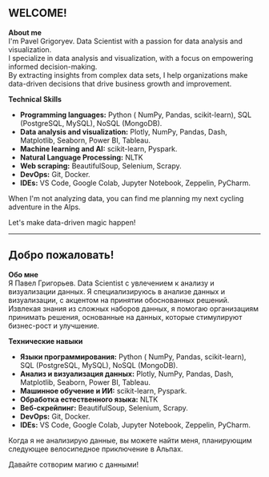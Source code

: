 ## WELCOME! 

**About me**  
I'm Pavel Grigoryev. Data Scientist with a passion for data analysis and visualization.  
I specialize in data analysis and visualization, with a focus on empowering informed decision-making.     
By extracting insights from complex data sets, I help organizations make data-driven decisions that drive business growth and improvement.  

**Technical Skills**
- **Programming languages:** Python ( NumPy, Pandas, scikit-learn), SQL (PostgreSQL, MySQL), NoSQL (MongoDB).
- **Data analysis and visualization:** Plotly, NumPy, Pandas, Dash, Matplotlib, Seaborn, Power BI, Tableau.
- **Machine learning and AI:** scikit-learn, Pyspark.
- **Natural Language Processing:** NLTK
- **Web scraping:** BeautifulSoup, Selenium, Scrapy.
- **DevOps:** Git, Docker.
- **IDEs:** VS Code, Google Colab, Jupyter Notebook, Zeppelin, PyCharm.

When I'm not analyzing data, you can find me planning my next cycling adventure in the Alps.

Let's make data-driven magic happen!

***

## Добро пожаловать!

**Обо мне**  
Я Павел Григорьев. Data Scientist с увлечением к анализу и визуализации данных.
Я специализируюсь в анализе данных и визуализации, с акцентом на принятии обоснованных решений.
Извлекая знания из сложных наборов данных, я помогаю организациям принимать решения, основанные на данных, которые стимулируют бизнес-рост и улучшение.

**Технические навыки**
- **Языки программирования:** Python ( NumPy, Pandas, scikit-learn), SQL (PostgreSQL, MySQL), NoSQL (MongoDB).
- **Анализ и визуализация данных:** Plotly, NumPy, Pandas, Dash, Matplotlib, Seaborn, Power BI, Tableau.
- **Машинное обучение и ИИ:** scikit-learn, Pyspark.
- **Обработка естественного языка:** NLTK
- **Веб-скрейпинг:** BeautifulSoup, Selenium, Scrapy.
- **DevOps:** Git, Docker.
- **IDEs:** VS Code, Google Colab, Jupyter Notebook, Zeppelin, PyCharm.
  
Когда я не анализирую данные, вы можете найти меня, планирующим следующее велосипедное приключение в Альпах.

Давайте сотворим магию с данными!
